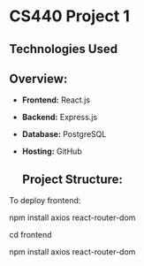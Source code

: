 # CS440 Project 1

## Technologies Used

## Overview:

- **Frontend:** React.js  
- **Backend:** Express.js
- **Database:** PostgreSQL  
- **Hosting:** GitHub

  ## Project Structure:

To deploy frontend:

npm install axios react-router-dom

cd frontend

npm install axios react-router-dom

